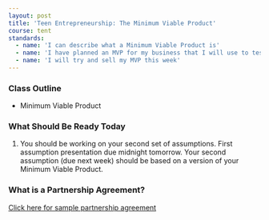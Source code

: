 ```yaml
---
layout: post
title: 'Teen Entrepreneurship: The Minimum Viable Product'
course: tent
standards:
  - name: 'I can describe what a Minimum Viable Product is'
  - name: 'I have planned an MVP for my business that I will use to test assumptions'
  - name: 'I will try and sell my MVP this week'
---
```


### Class Outline

* Minimum Viable Product

### What Should Be Ready Today

1. You should be working on your second set of assumptions. First assumption presentation due midnight tomorrow. Your second assumption (due next week) should be based on a version of your Minimum Viable Product.

### What is a Partnership Agreement?

[Click here for sample partnership agreement](https://docs.google.com/a/alpinedistrict.org/document/d/1ZgQtPXnJbAxGyVmUORQVc-LlswbnAKeO0Jce3bK8g_E/edit#heading=h.5g3k2j1i9t7d)